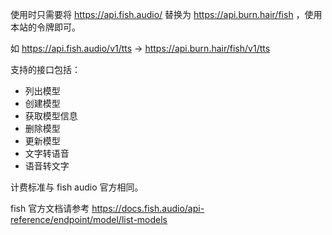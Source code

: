 使用时只需要将 https://api.fish.audio/ 替换为 https://api.burn.hair/fish ，使用本站的令牌即可。

如 https://api.fish.audio/v1/tts -> https://api.burn.hair/fish/v1/tts

支持的接口包括：
* 列出模型
* 创建模型
* 获取模型信息
* 删除模型
* 更新模型
* 文字转语音
* 语音转文字

计费标准与 fish audio 官方相同。

fish 官方文档请参考 https://docs.fish.audio/api-reference/endpoint/model/list-models

